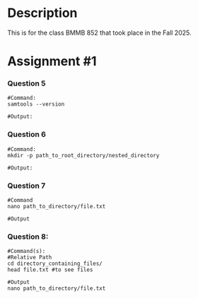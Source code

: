 # Description
This is for the class BMMB 852 that took place in the Fall 2025. 

# Assignment #1
### Question 5
```
#Command: 
samtools --version

#Output:

```

### Question 6
```
#Command:
mkdir -p path_to_root_directory/nested_directory

#Output:

```
### Question 7
```
#Command
nano path_to_directory/file.txt

#Output

```
### Question 8: 
```
#Command(s):
#Relative Path
cd directory_containing_files/
head file.txt #to see files

#Output
nano path_to_directory/file.txt
```
